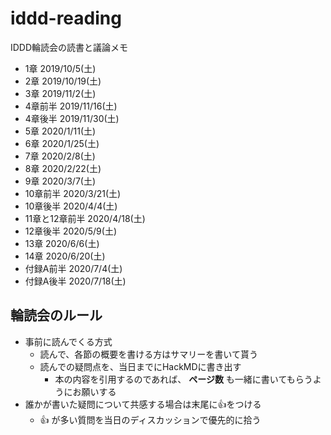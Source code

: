 # iddd-reading
IDDD輪読会の読書と議論メモ


- 1章 2019/10/5(土)
- 2章 2019/10/19(土)
- 3章 2019/11/2(土)
- 4章前半 2019/11/16(土)
- 4章後半 2019/11/30(土)
- 5章 2020/1/11(土)
- 6章 2020/1/25(土)
- 7章 2020/2/8(土)
- 8章 2020/2/22(土)
- 9章 2020/3/7(土)
- 10章前半 2020/3/21(土)
- 10章後半 2020/4/4(土)
- 11章と12章前半 2020/4/18(土)
- 12章後半 2020/5/9(土)
- 13章 2020/6/6(土)
- 14章 2020/6/20(土)
- 付録A前半 2020/7/4(土)
- 付録A後半 2020/7/18(土)

## 輪読会のルール

- 事前に読んでくる方式
  - 読んで、各節の概要を書ける方はサマリーを書いて貰う
  - 読んでの疑問点を、当日までにHackMDに書き出す
    - 本の内容を引用するのであれば、 **ページ数** も一緒に書いてもらうようにお願いする
- 誰かが書いた疑問について共感する場合は末尾に:+1:をつける
    - :+1: が多い質問を当日のディスカッションで優先的に拾う
